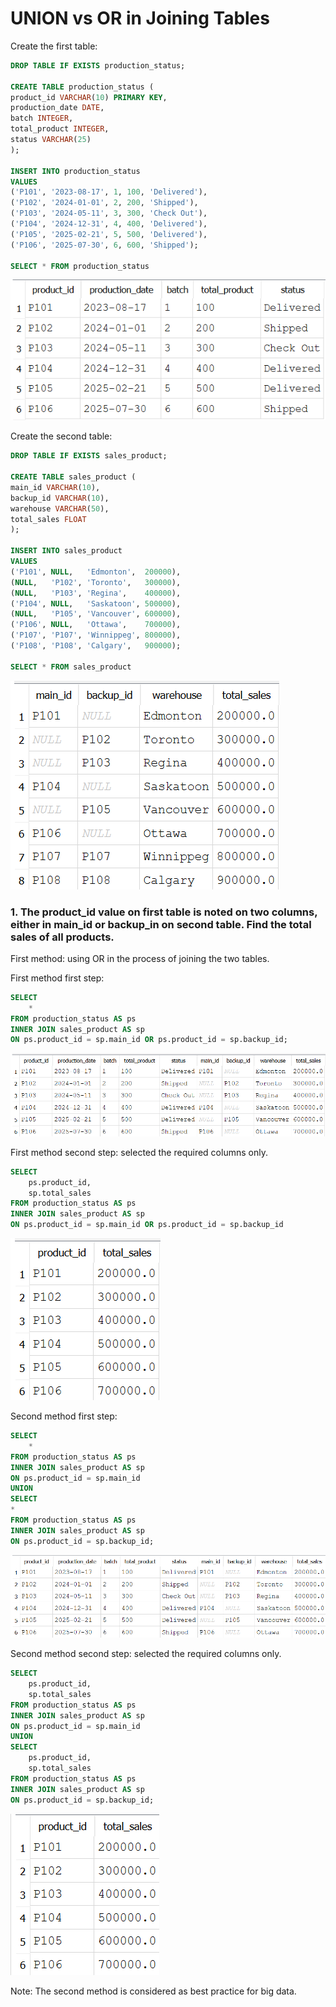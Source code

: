# UNION vs OR in Joining Tables

Create  the first table:
```sql
DROP TABLE IF EXISTS production_status;

CREATE TABLE production_status (
product_id VARCHAR(10) PRIMARY KEY,
production_date DATE,
batch INTEGER,
total_product INTEGER,
status VARCHAR(25)
);

INSERT INTO production_status
VALUES
('P101', '2023-08-17', 1, 100, 'Delivered'),
('P102', '2024-01-01', 2, 200, 'Shipped'),
('P103', '2024-05-11', 3, 300, 'Check Out'),
('P104', '2024-12-31', 4, 400, 'Delivered'),
('P105', '2025-02-21', 5, 500, 'Delivered'),
('P106', '2025-07-30', 6, 600, 'Shipped');

SELECT * FROM production_status
```
![Library_project](https://github.com/imdwipayana/DB-Browser-for-SQLite/blob/main/Best%20Practices/UNION%20vs%20OR/image/production_status.png)

Create  the second table:
```sql
DROP TABLE IF EXISTS sales_product;

CREATE TABLE sales_product (
main_id VARCHAR(10),
backup_id VARCHAR(10),
warehouse VARCHAR(50),
total_sales FLOAT
);

INSERT INTO sales_product
VALUES
('P101', NULL,   'Edmonton',  200000),
(NULL,   'P102', 'Toronto',   300000),
(NULL,   'P103', 'Regina',    400000),
('P104', NULL,   'Saskatoon', 500000),
(NULL,   'P105', 'Vancouver', 600000),
('P106', NULL,   'Ottawa',    700000),
('P107', 'P107', 'Winnippeg', 800000),
('P108', 'P108', 'Calgary',   900000);

SELECT * FROM sales_product
```
![Library_project](https://github.com/imdwipayana/DB-Browser-for-SQLite/blob/main/Best%20Practices/UNION%20vs%20OR/image/sales_product.png)

### 1. The product_id value on first table is noted on two columns, either in main_id or backup_in on second table. Find the total sales of all products.
First method: using OR in the process of joining the two tables.

First method first step:
```sql
SELECT
	*
FROM production_status AS ps
INNER JOIN sales_product AS sp
ON ps.product_id = sp.main_id OR ps.product_id = sp.backup_id;
```
![Library_project](https://github.com/imdwipayana/DB-Browser-for-SQLite/blob/main/Best%20Practices/UNION%20vs%20OR/image/method_1_step_1.png)

First method second step: selected the required columns only.
```sql
SELECT
	ps.product_id,
	sp.total_sales
FROM production_status AS ps
INNER JOIN sales_product AS sp
ON ps.product_id = sp.main_id OR ps.product_id = sp.backup_id
```
![Library_project](https://github.com/imdwipayana/DB-Browser-for-SQLite/blob/main/Best%20Practices/UNION%20vs%20OR/image/method_1_step_2.png)

Second method first step:
```sql
SELECT
	*
FROM production_status AS ps
INNER JOIN sales_product AS sp
ON ps.product_id = sp.main_id
UNION
SELECT
*
FROM production_status AS ps
INNER JOIN sales_product AS sp
ON ps.product_id = sp.backup_id;
```
![Library_project](https://github.com/imdwipayana/DB-Browser-for-SQLite/blob/main/Best%20Practices/UNION%20vs%20OR/image/method_2_step_1.png)

Second method second step: selected the required columns only.
```sql
SELECT
	ps.product_id,
	sp.total_sales
FROM production_status AS ps
INNER JOIN sales_product AS sp
ON ps.product_id = sp.main_id
UNION
SELECT
	ps.product_id,
	sp.total_sales
FROM production_status AS ps
INNER JOIN sales_product AS sp
ON ps.product_id = sp.backup_id;
```
![Library_project](https://github.com/imdwipayana/DB-Browser-for-SQLite/blob/main/Best%20Practices/UNION%20vs%20OR/image/method_2_step_2.png)


Note: The second method is considered as best practice for big data.
